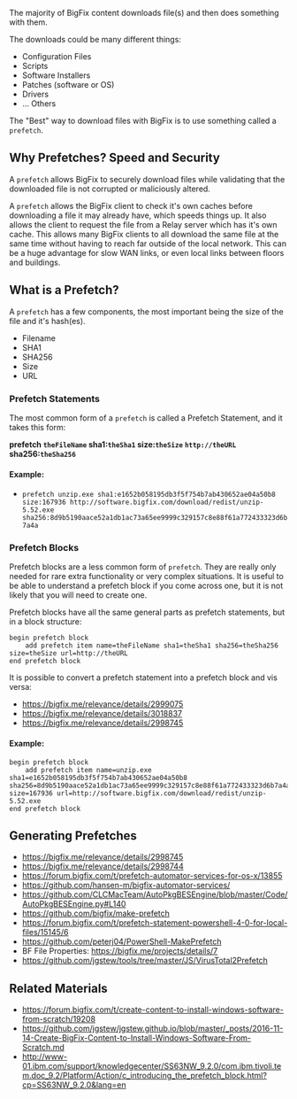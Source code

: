 The majority of BigFix content downloads file(s) and then does something with them.

The downloads could be many different things:

- Configuration Files
- Scripts
- Software Installers
- Patches (software or OS)
- Drivers
- ... Others

The "Best" way to download files with BigFix is to use something called a `prefetch`.

## Why Prefetches? Speed and Security

A `prefetch` allows BigFix to securely download files while validating that the downloaded file is not corrupted or maliciously altered.

A `prefetch` allows the BigFix client to check it's own caches before downloading a file it may already have, which speeds things up. It also allows the client to request the file from a Relay server which has it's own cache. This allows many BigFix clients to all download the same file at the same time without having to reach far outside of the local network. This can be a huge advantage for slow WAN links, or even local links between floors and buildings.

## What is a Prefetch?

A `prefetch` has a few components, the most important being the size of the file and it's hash(es).

- Filename
- SHA1
- SHA256
- Size
- URL

### Prefetch Statements

The most common form of a `prefetch` is called a Prefetch Statement, and it takes this form:

**prefetch `theFileName` sha1:`theSha1` size:`theSize` `http://theURL` sha256:`theSha256`**

#### Example:

- `prefetch unzip.exe sha1:e1652b058195db3f5f754b7ab430652ae04a50b8 size:167936 http://software.bigfix.com/download/redist/unzip-5.52.exe sha256:8d9b5190aace52a1db1ac73a65ee9999c329157c8e88f61a772433323d6b7a4a`

### Prefetch Blocks

Prefetch blocks are a less common form of `prefetch`. They are really only needed for rare extra functionality or very complex situations. It is useful to be able to understand a prefetch block if you come across one, but it is not likely that you will need to create one.

Prefetch blocks have all the same general parts as prefetch statements, but in a block structure:

    begin prefetch block
        add prefetch item name=theFileName sha1=theSha1 sha256=theSha256 size=theSize url=http://theURL
    end prefetch block

It is possible to convert a prefetch statement into a prefetch block and vis versa:

- https://bigfix.me/relevance/details/2999075
- https://bigfix.me/relevance/details/3018837
- https://bigfix.me/relevance/details/2998745


#### Example:

	begin prefetch block
		add prefetch item name=unzip.exe sha1=e1652b058195db3f5f754b7ab430652ae04a50b8 sha256=8d9b5190aace52a1db1ac73a65ee9999c329157c8e88f61a772433323d6b7a4a size=167936 url=http://software.bigfix.com/download/redist/unzip-5.52.exe
	end prefetch block

## Generating Prefetches

- https://bigfix.me/relevance/details/2998745
- https://bigfix.me/relevance/details/2998744
- https://forum.bigfix.com/t/prefetch-automator-services-for-os-x/13855
- https://github.com/hansen-m/bigfix-automator-services/
- https://github.com/CLCMacTeam/AutoPkgBESEngine/blob/master/Code/AutoPkgBESEngine.py#L140
- https://github.com/bigfix/make-prefetch
- https://forum.bigfix.com/t/prefetch-statement-powershell-4-0-for-local-files/15145/6
- https://github.com/peterj04/PowerShell-MakePrefetch
- BF File Properties: https://bigfix.me/projects/details/7
- https://github.com/jgstew/tools/tree/master/JS/VirusTotal2Prefetch

## Related Materials

- https://forum.bigfix.com/t/create-content-to-install-windows-software-from-scratch/19208
 - https://github.com/jgstew/jgstew.github.io/blob/master/_posts/2016-11-14-Create-BigFix-Content-to-Install-Windows-Software-From-Scratch.md
- http://www-01.ibm.com/support/knowledgecenter/SS63NW_9.2.0/com.ibm.tivoli.tem.doc_9.2/Platform/Action/c_introducing_the_prefetch_block.html?cp=SS63NW_9.2.0&lang=en
